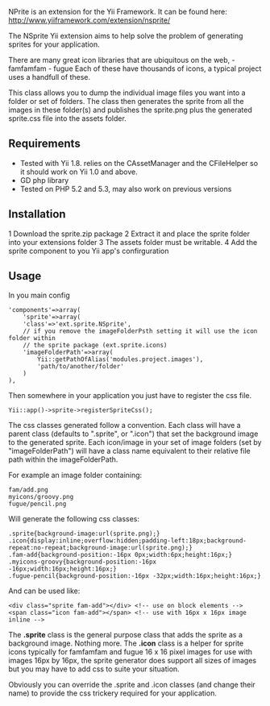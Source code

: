 

NPrite is an extension for the Yii Framework.
It can be found here: http://www.yiiframework.com/extension/nsprite/

The NSprite Yii extension aims to help solve the problem of generating sprites for your application.

There are many great icon libraries that are ubiquitous on the web, - famfamfam - fugue Each of these have thousands of icons, a typical project uses a handfull of these.

This class allows you to dump the individual image files you want into a folder or set of folders. The class then generates the sprite from all the images in these folder(s) and publishes the sprite.png plus the generated sprite.css file into the assets folder.

## Requirements 

 - Tested with Yii 1.8. relies on the CAssetManager and the CFileHelper so it should work on Yii 1.0 and above.
 - GD php library
 - Tested on PHP 5.2 and 5.3, may also work on previous versions

## Installation 

 1 Download the sprite.zip package
 2 Extract it and place the sprite folder into your extensions folder
 3 The assets folder must be writable.
 4 Add the sprite component to you Yii app's confirguration

## Usage 

In you main config

    'components'=>array(
        'sprite'=>array(
        'class'=>'ext.sprite.NSprite',
        // if you remove the imageFolderPsth setting it will use the icon folder within   
        // the sprite package (ext.sprite.icons)
        'imageFolderPath'=>array(
            Yii::getPathOfAlias('modules.project.images'),
            'path/to/another/folder'
        )
    ),

Then somewhere in your application you just have to register the css file.

    Yii::app()->sprite->registerSpriteCss();

The css classes generated follow a convention. Each class will have a parent class (defaults to ".sprite", or ".icon") that set the background image to the generated sprite. Each icon/image in your set of image folders (set by "imageFolderPath") will have a class name equivalent to their relative file path within the imageFolderPath.

For example an image folder containing:

    fam/add.png
    myicons/groovy.png
    fugue/pencil.png

Will generate the following css classes:

    .sprite{background-image:url(sprite.png);}
    .icon{display:inline;overflow:hidden;padding-left:18px;background-repeat:no-repeat;background-image:url(sprite.png);}
    .fam-add{background-position:-16px 0px;width:6px;height:16px;}
    .myicons-groovy{background-position:-16px -16px;width:16px;height:16px;}
    .fugue-pencil{background-position:-16px -32px;width:16px;height:16px;}

And can be used like:

    <div class="sprite fam-add"></div> <!-- use on block elements -->
    <span class="icon fam-add"></span> <!-- use with 16px x 16px image inline -->

The **.sprite** class is the general purpose class that adds the sprite as a background image. Nothing more. The **.icon** class is a helper for sprite icons typically for famfamfam and fugue 16 x 16 pixel images for use with images 16px by 16px, the sprite generator does support all sizes of images but you may have to add css to suite your situation.

Obviously you can override the .sprite and .icon classes (and change their name) to provide the css trickery required for your application.

